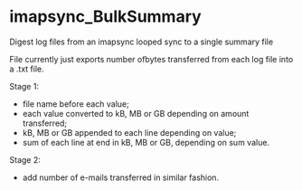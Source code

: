 # imapsync_BulkSummary
Digest log files from an imapsync looped sync to a single summary file

File currently just exports number ofbytes transferred from each log file into a .txt file.

Stage 1:
- file name before each value;
- each value converted to kB, MB or GB depending on amount transferred;
- kB, MB or GB appended to each line depending on value;
- sum of each line at end in kB, MB or GB, depending on sum value.

Stage 2:
- add number of e-mails transferred in similar fashion.
